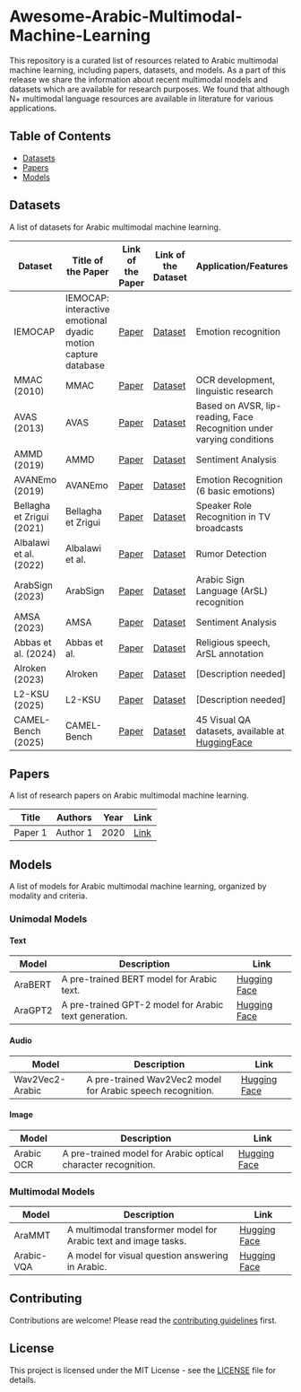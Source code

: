 # Awesome-Arabic-Multimodal-Machine-Learning

This repository is a curated list of resources related to Arabic multimodal machine learning, including papers, datasets, and models.
As a part of this release we share the information about recent multimodal models and datasets which are available for research purposes.
We found that although N+ multimodal language resources are available in literature for various applications. 
## Table of Contents
- [Datasets](#datasets)
- [Papers](#papers)
- [Models](#models)

## Datasets
A list of datasets for Arabic multimodal machine learning.

| **Dataset**       | **Title of the Paper** | **Link of the Paper** | **Link of the Dataset** | **Application/Features** | **Availability** |
| ----------------- | ---------------------- |---------------------- |------------------------ | ------------------------ | ---------------- |
| IEMOCAP| IEMOCAP: interactive emotional dyadic motion capture database | [Paper](https://link.springer.com/content/pdf/10.1007/s10579-008-9076-6.pdf) | [Dataset](https://sail.usc.edu/software/databases/) | Emotion recognition | ❌ |
| MMAC (2010)       | MMAC | [Paper](#) | [Dataset](#) | OCR development, linguistic research | ❌ |
| AVAS (2013)       | AVAS | [Paper](#) | [Dataset](#) | Based on AVSR, lip-reading, Face Recognition under varying conditions | ❌ |
| AMMD (2019)       | AMMD | [Paper](#) | [Dataset](#) | Sentiment Analysis | ❌ |
| AVANEmo (2019)    | AVANEmo | [Paper](#) | [Dataset](#) | Emotion Recognition (6 basic emotions) | ❓ |
| Bellagha et Zrigui (2021) | Bellagha et Zrigui | [Paper](#) | [Dataset](#) | Speaker Role Recognition in TV broadcasts | ✔️ |
| Albalawi et al. (2022) | Albalawi et al. | [Paper](#) | [Dataset](#) | Rumor Detection | ❓ |
| ArabSign (2023)   | ArabSign | [Paper](#) | [Dataset](#) | Arabic Sign Language (ArSL) recognition | ✔️ |
| AMSA (2023)       | AMSA | [Paper](#) | [Dataset](#) | Sentiment Analysis | ✔️ |
| Abbas et al. (2024) | Abbas et al. | [Paper](#) | [Dataset](#) | Religious speech, ArSL annotation | ❓ |
| Alroken (2023)    | Alroken | [Paper](#) | [Dataset](#) | [Description needed] | ❌ |
| L2-KSU (2025)     | L2-KSU | [Paper](#) | [Dataset](#) | [Description needed] | ❓ |
| CAMEL-Bench (2025) | CAMEL-Bench | [Paper](#) | [Dataset](#) | 45 Visual QA datasets, available at [HuggingFace](https://huggingface.co/collections/ahmedheakl/camel-bench-670750f3998395452cd3b7b1) | ✔️ |

## Papers
A list of research papers on Arabic multimodal machine learning.

| Title | Authors | Year | Link |
|-------|---------|------|------|
| Paper 1 | Author 1 | 2020 | [Link](#) |


## Models
A list of models for Arabic multimodal machine learning, organized by modality and criteria.

### Unimodal Models
#### Text
| **Model** | **Description** | **Link** |
|-----------|-----------------|----------|
| AraBERT   | A pre-trained BERT model for Arabic text. | [Hugging Face](https://huggingface.co/aubmindlab/bert-base-arabertv02) |
| AraGPT2   | A pre-trained GPT-2 model for Arabic text generation. | [Hugging Face](https://huggingface.co/aubmindlab/aragpt2-base) |

#### Audio
| **Model** | **Description** | **Link** |
|-----------|-----------------|----------|
| Wav2Vec2-Arabic | A pre-trained Wav2Vec2 model for Arabic speech recognition. | [Hugging Face](https://huggingface.co/elgeish/wav2vec2-large-xlsr-53-arabic) |

#### Image
| **Model** | **Description** | **Link** |
|-----------|-----------------|----------|
| Arabic OCR | A pre-trained model for Arabic optical character recognition. | [Hugging Face](https://huggingface.co/arabic-ocr) |

### Multimodal Models
| **Model** | **Description** | **Link** |
|-----------|-----------------|----------|
| AraMMT    | A multimodal transformer model for Arabic text and image tasks. | [Hugging Face](https://huggingface.co/arabic-mmt) |
| Arabic-VQA | A model for visual question answering in Arabic. | [Hugging Face](https://huggingface.co/arabic-vqa) |

## Contributing
Contributions are welcome! Please read the [contributing guidelines](CONTRIBUTING.md) first.

## License
This project is licensed under the MIT License - see the [LICENSE](LICENSE) file for details.